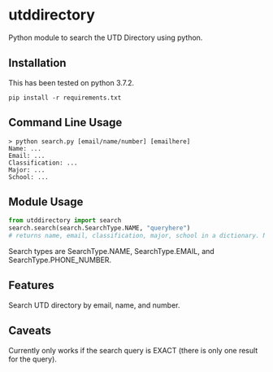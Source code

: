 # utddirectory

Python module to search the UTD Directory using python.

## Installation
This has been tested on python 3.7.2.

```
pip install -r requirements.txt
```

## Command Line Usage
```
> python search.py [email/name/number] [emailhere]
Name: ...
Email: ...
Classification: ...
Major: ...
School: ...
```

## Module Usage
```python
from utddirectory import search
search.search(search.SearchType.NAME, "queryhere")
# returns name, email, classification, major, school in a dictionary. None if not found.
```
Search types are SearchType.NAME, SearchType.EMAIL, and SearchType.PHONE_NUMBER.

## Features
Search UTD directory by email, name, and number.

## Caveats
Currently only works if the search query is EXACT (there is only one result for the query).
